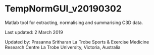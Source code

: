 # TempNormGUI_v20190302

Matlab tool for extracting, normalising and summarising C3D data.

Last updated:
2 March 2019

Updated by:
Prasanna Sritharan
La Trobe Sports & Exercise Medicine Research Centre
La Trobe University, Victoria, Australia
